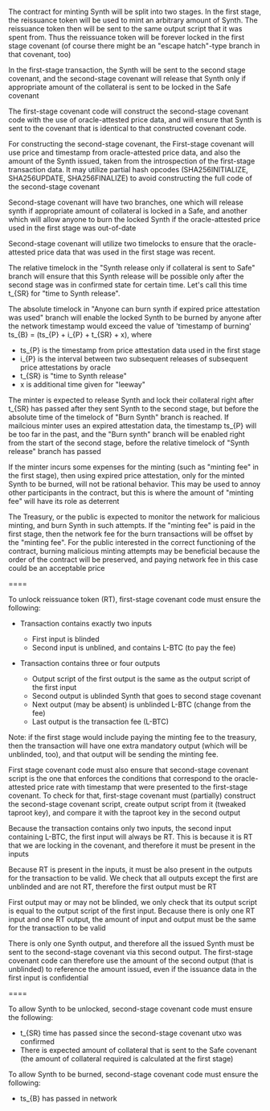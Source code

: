 The contract for minting Synth will be split into two stages. In the first stage, the
reissuance token will be used to mint an arbitrary amount of Synth. The reissuance token
then will be sent to the same output script that it was spent from. Thus the reissuance
token will be forever locked in the first stage covenant (of course there might be an
"escape hatch"-type branch in that covenant, too)

In the first-stage transaction, the Synth will be sent to the second stage covenant, and
the second-stage covenant will release that Synth only if appropriate amount of the
collateral is sent to be locked in the Safe covenant

The first-stage covenant code will construct the second-stage covenant code with the use
of oracle-attested price data, and will ensure that Synth is sent to the covenant that is
identical to that constructed covenant code.

For constructing the second-stage covenant, the First-stage covenant will use price
and timestamp from oracle-attested price data, and also the amount of the Synth issued,
taken from the introspection of the first-stage transaction data. It may utilize partial
hash opcodes (SHA256INITIALIZE, SHA256UPDATE, SHA256FINALIZE) to avoid constructing
the full code of the second-stage covenant

Second-stage covenant will have two branches, one which will release synth if appropriate
amount of collateral is locked in a Safe, and another which will allow anyone to burn the
locked Synth if the oracle-attested price used in the first stage was out-of-date

Second-stage covenant will utilize two timelocks to ensure that the oracle-attested price
data that was used in the first stage was recent.

The relative timelock in the "Synth release only if collateral is sent to Safe" branch
will ensure that this Synth release will be possible only after the second stage was in
confirmed state for certain time.  Let's call this time t_{SR} for "time to Synth release".

The absolute timelock in "Anyone can burn synth if expired price attestation was used"
branch will enable the locked Synth to be burned by anyone after the network timestamp
would exceed the value of 'timestamp of burning' ts_{B} = (ts_{P} + i_{P} + t_{SR} + x), where

- ts_{P} is the timestamp from price attestation data used in the first stage
- i_{P} is the interval between two subsequent releases of subsequent price attestations by oracle
- t_{SR} is "time to Synth release"
- x is additional time given for "leeway"

The minter is expected to release Synth and lock their collateral right after t_{SR} has passed
after they sent Synth to the second stage, but before the absolute time of the timelock of
"Burn Synth" branch is reached. If mailcious minter uses an expired attestation data, the
timestamp ts_{P} will be too far in the past, and the "Burn synth" branch will be enabled right
from the start of the second stage, before the relative timelock of "Synth release" branch
has passed

If the minter incurs some expenses for the minting (such as "minting fee" in the first stage),
then using expired price attestation, only for the minted Synth to be burned, will not be rational
behavior. This may be used to annoy other participants in the contract, but this is where the
amount of "minting fee" will have its role as deterrent

The Treasury, or the public is expected to monitor the network for malicious minting, and burn
Synth in such attempts. If the "minting fee" is paid in the first stage, then the network fee
for the burn transactions will be offset by the "minting fee". For the public interested in the
correct functioning of the contract, burning malicious minting attempts may be beneficial because
the order of the contract will be preserved, and paying network fee in this case could be an
acceptable price

====

To unlock reissuance token (RT), first-stage covenant code must ensure the following:

- Transaction contains exactly two inputs

    * First input is blinded
    * Second input is unblined, and contains L-BTC (to pay the fee)

- Transaction contains three or four outputs

    * Output script of the first output is the same as the output script of the first input
    * Second output is ublinded Synth that goes to second stage covenant
    * Next output (may be absent) is unblinded L-BTC (change from the fee)
    * Last output is the transaction fee (L-BTC)

Note: if the first stage would include paying the minting fee to the treasury, then the transaction
will have one extra mandatory output (which will be unblinded, too), and that output will be sending
the minting fee.

First stage covenant code must also ensure that second-stage covenant script is the one
that enforces the conditions that correspond to the oracle-attested price rate with timestamp that
were presented to the first-stage covenant. To check for that, first-stage covenant must (partially)
construct the second-stage covenant script, create output script from it (tweaked taproot key),
and compare it with the taproot key in the second output

Because the transaction contains only two inputs, the second input containing L-BTC, the first input
will always be RT. This is because it is RT that we are locking in the covenant, and therefore
it must be present in the inputs

Because RT is present in the inputs, it must be also present in the outputs for the transaction
to be valid. We check that all outputs except the first are unblinded and are not RT, therefore
the first output must be RT

First output may or may not be blinded, we only check that its output script is equal to the output
script of the first input. Because there is only one RT input and one RT output, the amount of
input and output must be the same for the transaction to be valid

There is only one Synth output, and therefore all the issued Synth must be sent to the second-stage
covenant via this second output. The first-stage covenant code can therefore use the amount of
the second output (that is unblinded) to reference the amount issued, even if the issuance data
in the first input is confidential

====

To allow Synth to be unlocked, second-stage covenant code must ensure the following:

- t_{SR} time has passed since the second-stage covenant utxo was confirmed
- There is expected amount of collateral that is sent to the Safe covenant (the amount of collateral
required is calculated at the first stage)

To allow Synth to be burned, second-stage covenant code must ensure the following:

- ts_{B} has passed in network
